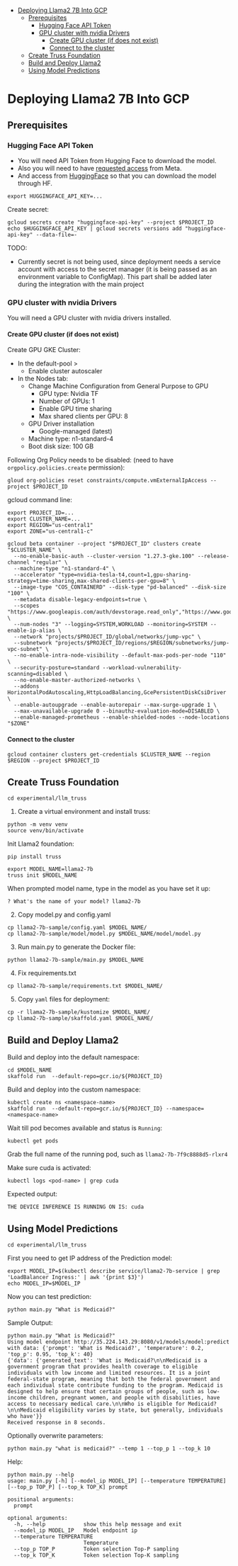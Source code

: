 <!-- TOC -->
* [Deploying Llama2 7B Into GCP](#deploying-llama2-7b-into-gcp)
  * [Prerequisites](#prerequisites)
    * [Hugging Face API Token](#hugging-face-api-token)
    * [GPU cluster with nvidia Drivers](#gpu-cluster-with-nvidia-drivers)
      * [Create GPU cluster (if does not exist)](#create-gpu-cluster--if-does-not-exist-)
      * [Connect to the cluster](#connect-to-the-cluster)
  * [Create Truss Foundation](#create-truss-foundation)
  * [Build and Deploy Llama2](#build-and-deploy-llama2)
  * [Using Model Predictions](#using-model-predictions)
<!-- TOC -->
# Deploying Llama2 7B Into GCP

## Prerequisites

### Hugging Face API Token
* You will need API Token from Hugging Face to download the model.
* Also you will need to have  [requested access](https://ai.meta.com/resources/models-and-libraries/llama-downloads) from Meta. 
* And access from [HuggingFace](https://huggingface.co/meta-llama/Llama-2-7b) so that you can download the model through HF.

```shell
export HUGGINGFACE_API_KEY=...
```

Create secret:
```shell
gcloud secrets create "huggingface-api-key" --project $PROJECT_ID
echo $HUGGINGFACE_API_KEY | gcloud secrets versions add "huggingface-api-key" --data-file=-
```

TODO:
* Currently secret is not being used, since deployment needs a service account with access to the secret manager (it is being passed as an environment variable to ConfigMap).
  This part shall be added later during the integration with the main project

### GPU cluster with nvidia Drivers
You will need a GPU cluster with nvidia drivers installed.

#### Create GPU cluster (if does not exist)
Create GPU GKE Cluster:
* In the default-pool >
  * Enable cluster autoscaler
* In the Nodes tab:
  * Change Machine Configuration from General Purpose to GPU
    * GPU type: Nvidia TF
    * Number of GPUs: 1
    * Enable GPU time sharing
    * Max shared clients per GPU: 8
  * GPU Driver installation
    - Google-managed (latest)    
  * Machine type: n1-standard-4
  * Boot disk size: 100 GB


Following Org Policy needs to be disabled: (need to have `orgpolicy.policies.create` permission):
```shell
gloud org-policies reset constraints/compute.vmExternalIpAccess --project $PROJECT_ID
```

gcloud command line:

```shell
export PROJECT_ID=...
export CLUSTER_NAME=...
export REGION="us-central1"
export ZONE="us-central1-c"
```

```shell
gcloud beta container --project "$PROJECT_ID" clusters create "$CLUSTER_NAME" \
  --no-enable-basic-auth --cluster-version "1.27.3-gke.100" --release-channel "regular" \
  --machine-type "n1-standard-4" \
  --accelerator "type=nvidia-tesla-t4,count=1,gpu-sharing-strategy=time-sharing,max-shared-clients-per-gpu=8" \
  --image-type "COS_CONTAINERD" --disk-type "pd-balanced" --disk-size "100" \
  --metadata disable-legacy-endpoints=true \
  --scopes "https://www.googleapis.com/auth/devstorage.read_only","https://www.googleapis.com/auth/logging.write","https://www.googleapis.com/auth/monitoring","https://www.googleapis.com/auth/servicecontrol","https://www.googleapis.com/auth/service.management.readonly","https://www.googleapis.com/auth/trace.append" \
  --num-nodes "3" --logging=SYSTEM,WORKLOAD --monitoring=SYSTEM --enable-ip-alias \
  --network "projects/$PROJECT_ID/global/networks/jump-vpc" \
  --subnetwork "projects/$PROJECT_ID/regions/$REGION/subnetworks/jump-vpc-subnet" \
  --no-enable-intra-node-visibility --default-max-pods-per-node "110" \
  --security-posture=standard --workload-vulnerability-scanning=disabled \
  --no-enable-master-authorized-networks \
  --addons HorizontalPodAutoscaling,HttpLoadBalancing,GcePersistentDiskCsiDriver \
  --enable-autoupgrade --enable-autorepair --max-surge-upgrade 1 \
  --max-unavailable-upgrade 0 --binauthz-evaluation-mode=DISABLED \
  --enable-managed-prometheus --enable-shielded-nodes --node-locations "$ZONE"
```

#### Connect to the cluster

```shell
gcloud container clusters get-credentials $CLUSTER_NAME --region $REGION --project $PROJECT_ID
```

## Create Truss Foundation

```shell
cd experimental/llm_truss
```

1. Create a virtual environment and install truss:
```shell
python -m venv venv
source venv/bin/activate
```

Init Llama2 foundation:
```shell
pip install truss

export MODEL_NAME=llama2-7b
truss init $MODEL_NAME
```

When prompted model name, type in the model as you have set it up:
```text
? What's the name of your model? llama2-7b
```

2. Copy model.py and config.yaml

```shell
cp llama2-7b-sample/config.yaml $MODEL_NAME/
cp llama2-7b-sample/model/model.py $MODEL_NAME/model/model.py
```
3. Run main.py to generate the Docker file:

```shell
python llama2-7b-sample/main.py $MODEL_NAME
```

4. Fix requirements.txt
```shell
cp llama2-7b-sample/requirements.txt $MODEL_NAME/
```

5. Copy `yaml` files for deployment:

```shell
cp -r llama2-7b-sample/kustomize $MODEL_NAME/
cp llama2-7b-sample/skaffold.yaml $MODEL_NAME/
```


## Build and Deploy Llama2

Build and deploy into the default namespace:

```shell
cd $MODEL_NAME
skaffold run  --default-repo=gcr.io/${PROJECT_ID}
```

Build and deploy into the custom namespace:

```shell
kubectl create ns <namespace-name>
skaffold run  --default-repo=gcr.io/${PROJECT_ID} --namespace=<namespace-name>
```


Wait till pod becomes available and status is `Running`:

```shell
kubectl get pods
```

Grab the full name of the running pod, such as `llama2-7b-7f9c8888d5-rlxr4`

Make sure cuda is activated:

```shell
kubectl logs <pod-name> | grep cuda
```

Expected output:

```text
THE DEVICE INFERENCE IS RUNNING ON IS: cuda 
```

## Using Model Predictions

```shell
cd experimental/llm_truss
```

First you need to get IP address of the Prediction model:

```shell
export MODEL_IP=$(kubectl describe service/llama2-7b-service | grep 'LoadBalancer Ingress:' | awk '{print $3}')
echo MODEL_IP=$MODEL_IP
```

Now you can test prediction:

```shell
python main.py "What is Medicaid?" 
```

Sample Output:

```text
python main.py "What is Medicaid?"
Using model endpoint http://35.224.143.29:8080/v1/models/model:predict with data: {'prompt': 'What is Medicaid?', 'temperature': 0.2, 'top_p': 0.95, 'top_k': 40}
{'data': {'generated_text': 'What is Medicaid?\n\nMedicaid is a government program that provides health coverage to eligible individuals with low income and limited resources. It is a joint federal-state program, meaning that both the federal government and each individual state contribute funding to the program. Medicaid is designed to help ensure that certain groups of people, such as low-income children, pregnant women, and people with disabilities, have access to necessary medical care.\n\nWho is eligible for Medicaid?\n\nMedicaid eligibility varies by state, but generally, individuals who have'}}
Received response in 8 seconds.
```

Optionally overwrite parameters:

```shell
python main.py "what is medicaid?" --temp 1 --top_p 1 --top_k 10
```

Help:
```text
python main.py --help
usage: main.py [-h] [--model_ip MODEL_IP] [--temperature TEMPERATURE] [--top_p TOP_P] [--top_k TOP_K] prompt

positional arguments:
  prompt

optional arguments:
  -h, --help            show this help message and exit
  --model_ip MODEL_IP   Model endpoint ip
  --temperature TEMPERATURE
                        Temperature
  --top_p TOP_P         Token selection Top-P sampling
  --top_k TOP_K         Token selection Top-K sampling
```
